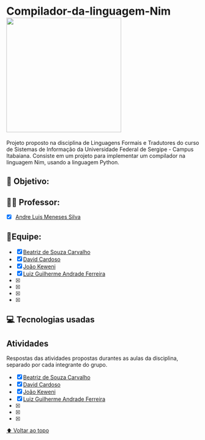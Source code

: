 # Compilador-da-linguagem-Nim <img src="[URL_da_Imagem](https://sempreupdate.com.br/wp-content/plugins/seox-image-magick/imagick_convert.php?width=1187&height=900&format=.png&quality=91&imagick=/wp-content/uploads/2019/09/Nim-logo.png)"  width="300">

Projeto proposto na disciplina de  Linguagens Formais e Tradutores do curso de Sistemas de Informação da Universidade Federal de Sergipe - Campus Itabaiana. Consiste em um projeto para implementar um compilador na linguagem Nim, usando a linguagem Python. 


## 📌 Objetivo:


## 🧑‍🏫 Professor:
- [x] [Andre Luis Meneses Silva](https://github.com/andreluisms)

## 📖Equipe:

- [x] [Beatriz de Souza Carvalho](https://github.com/BeatrizSouz)
- [x] [David Cardoso](URL_do_link)
- [X] [João Keweni](URL_do_link)
- [x] [Luiz Guilherme Andrade Ferreira](URL_do_link)
- [x] 
- [x] 
- [x] 
- [x] 


## 💻 Tecnologias usadas

## Atividades
Respostas das atividades propostas durantes as aulas da disciplina, separado por cada integrante do grupo.

- [x] [Beatriz de Souza Carvalho](URL_do_link)
- [x] [David Cardoso](URL_do_link)
- [X] [João Keweni](URL_do_link)
- [x] [Luiz Guilherme Andrade Ferreira](URL_do_link)
- [x] 
- [x] 
- [x] 


[⬆ Voltar ao topo](#Compilador-da-linguagem-Nim)<br>
